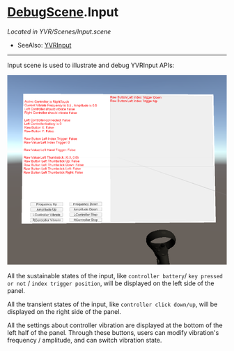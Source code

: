 # [DebugScene](../DemoScenes.md).Input

*Located in YVR/Scenes/Input.scene*

* SeeAlso: [YVRInput](xref:YVR.Core.YVRInput)

---

Input scene is used to illustrate and debug YVRInput APIs:

![InputScene](Input/2021-01-25-14-36-45.png)

All the sustainable states of the input, like `controller battery`/ `key pressed or not` / `index trigger position`, will be displayed on the left side of the panel.

All the transient states of the input, like `controller click down/up`, will be displayed on the right side of the panel.

All the settings about controller vibration are displayed at the bottom of the left half of the panel. Through these buttons, users can modify vibration's frequency / amplitude, and can switch vibration state.